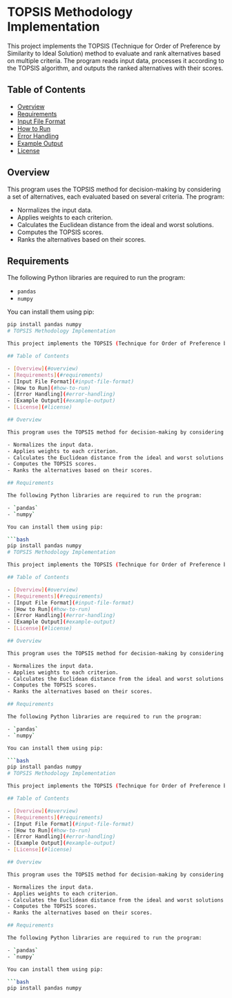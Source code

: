 # TOPSIS Methodology Implementation

This project implements the TOPSIS (Technique for Order of Preference by Similarity to Ideal Solution) method to evaluate and rank alternatives based on multiple criteria. The program reads input data, processes it according to the TOPSIS algorithm, and outputs the ranked alternatives with their scores.

## Table of Contents

- [Overview](#overview)
- [Requirements](#requirements)
- [Input File Format](#input-file-format)
- [How to Run](#how-to-run)
- [Error Handling](#error-handling)
- [Example Output](#example-output)
- [License](#license)

## Overview

This program uses the TOPSIS method for decision-making by considering a set of alternatives, each evaluated based on several criteria. The program:

- Normalizes the input data.
- Applies weights to each criterion.
- Calculates the Euclidean distance from the ideal and worst solutions.
- Computes the TOPSIS scores.
- Ranks the alternatives based on their scores.

## Requirements

The following Python libraries are required to run the program:

- `pandas`
- `numpy`

You can install them using pip:

```bash
pip install pandas numpy
# TOPSIS Methodology Implementation

This project implements the TOPSIS (Technique for Order of Preference by Similarity to Ideal Solution) method to evaluate and rank alternatives based on multiple criteria. The program reads input data, processes it according to the TOPSIS algorithm, and outputs the ranked alternatives with their scores.

## Table of Contents

- [Overview](#overview)
- [Requirements](#requirements)
- [Input File Format](#input-file-format)
- [How to Run](#how-to-run)
- [Error Handling](#error-handling)
- [Example Output](#example-output)
- [License](#license)

## Overview

This program uses the TOPSIS method for decision-making by considering a set of alternatives, each evaluated based on several criteria. The program:

- Normalizes the input data.
- Applies weights to each criterion.
- Calculates the Euclidean distance from the ideal and worst solutions.
- Computes the TOPSIS scores.
- Ranks the alternatives based on their scores.

## Requirements

The following Python libraries are required to run the program:

- `pandas`
- `numpy`

You can install them using pip:

```bash
pip install pandas numpy
# TOPSIS Methodology Implementation

This project implements the TOPSIS (Technique for Order of Preference by Similarity to Ideal Solution) method to evaluate and rank alternatives based on multiple criteria. The program reads input data, processes it according to the TOPSIS algorithm, and outputs the ranked alternatives with their scores.

## Table of Contents

- [Overview](#overview)
- [Requirements](#requirements)
- [Input File Format](#input-file-format)
- [How to Run](#how-to-run)
- [Error Handling](#error-handling)
- [Example Output](#example-output)
- [License](#license)

## Overview

This program uses the TOPSIS method for decision-making by considering a set of alternatives, each evaluated based on several criteria. The program:

- Normalizes the input data.
- Applies weights to each criterion.
- Calculates the Euclidean distance from the ideal and worst solutions.
- Computes the TOPSIS scores.
- Ranks the alternatives based on their scores.

## Requirements

The following Python libraries are required to run the program:

- `pandas`
- `numpy`

You can install them using pip:

```bash
pip install pandas numpy
# TOPSIS Methodology Implementation

This project implements the TOPSIS (Technique for Order of Preference by Similarity to Ideal Solution) method to evaluate and rank alternatives based on multiple criteria. The program reads input data, processes it according to the TOPSIS algorithm, and outputs the ranked alternatives with their scores.

## Table of Contents

- [Overview](#overview)
- [Requirements](#requirements)
- [Input File Format](#input-file-format)
- [How to Run](#how-to-run)
- [Error Handling](#error-handling)
- [Example Output](#example-output)
- [License](#license)

## Overview

This program uses the TOPSIS method for decision-making by considering a set of alternatives, each evaluated based on several criteria. The program:

- Normalizes the input data.
- Applies weights to each criterion.
- Calculates the Euclidean distance from the ideal and worst solutions.
- Computes the TOPSIS scores.
- Ranks the alternatives based on their scores.

## Requirements

The following Python libraries are required to run the program:

- `pandas`
- `numpy`

You can install them using pip:

```bash
pip install pandas numpy
